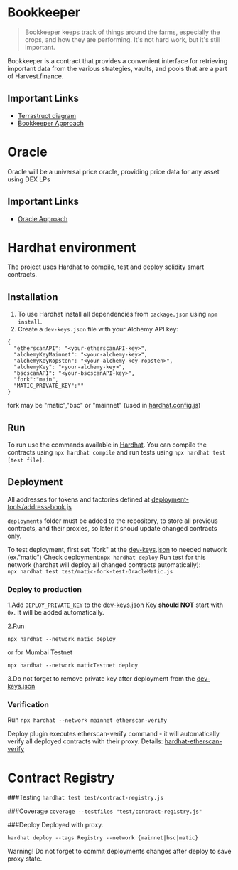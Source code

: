 # Bookkeeper

> Bookkeeper keeps track of things around the farms, especially the crops, and how they are performing. It's not hard work, but it's still important.

Bookkeeper is a contract that provides a convenient interface for retrieving important data from the various strategies, vaults, and pools that are a part of Harvest.finance.

## Important Links

* [Terrastruct diagram](https://app.terrastruct.com/diagrams/630052376)
* [Bookkeeper Approach](BookkeeperApproach.md)


# Oracle

Oracle will be a universal price oracle, providing price data for any asset using DEX LPs


## Important Links

* [Oracle Approach](OracleApproach.md)


# Hardhat environment

The project uses Hardhat to compile, test and deploy solidity smart contracts.

## Installation

1. To use Hardhat install all dependencies from `package.json` using `npm install`.
2. Create a `dev-keys.json` file with your Alchemy API key:
```
{
  "etherscanAPI": "<your-etherscanAPI-key>",
  "alchemyKeyMainnet": "<your-alchemy-key>",
  "alchemyKeyRopsten": "<your-alchemy-key-ropsten>",
  "alchemyKey": "<your-alchemy-key>",
  "bscscanAPI": "<your-bscscanAPI-key>",
  "fork":"main",
  "MATIC_PRIVATE_KEY":""
}
```
fork may be "matic","bsc" or "mainnet" (used in [hardhat.config.js]())

## Run

To run use the commands available in [Hardhat](https://hardhat.org/). 
You can compile the contracts using `npx hardhat compile` 
and run tests using `npx hardhat test [test file]`. 

## Deployment 
All addresses for tokens and factories defined at [deployment-tools/address-book.js](deployment-tools/address-book.js)

```deployments``` folder must be added to the repository, 
to store all previous contracts, and their proxies, so later it shoud update changed contracts only.

To test deployment, first set "fork" at the [dev-keys.json](dev-keys.json) to needed network (ex."matic")
Check deployment:```npx hardhat deploy```
Run test for this network (hardhat will deploy all changed contracts automatically):  
```npx hardhat test test/matic-fork-test-OracleMatic.js```

### Deploy to production
1.Add ```DEPLOY_PRIVATE_KEY``` to the [dev-keys.json](dev-keys.json) 
Key **should NOT** start with ```0x```. It will be added automatically.

2.Run

```npx hardhat --network matic deploy```

or for Mumbai Testnet

```npx hardhat --network maticTestnet deploy```

3.Do not forget to remove private key after deployment from the [dev-keys.json](dev-keys.json)

### Verification

Run
```npx hardhat --network mainnet etherscan-verify```

Deploy plugin executes etherscan-verify command - 
it will automatically verify all deployed contracts with their proxy.
Details: [hardhat-etherscan-verify](https://hardhat.org/plugins/hardhat-deploy.html#_4-hardhat-etherscan-verify)


# Contract Registry
###Testing
```hardhat test test/contract-registry.js```

###Coverage
```coverage --testfiles "test/contract-registry.js"```

###Deploy
Deployed with proxy.

```hardhat deploy --tags Registry --network {mainnet|bsc|matic}```

Warning! Do not forget to commit deployments changes after deploy to save proxy state.

